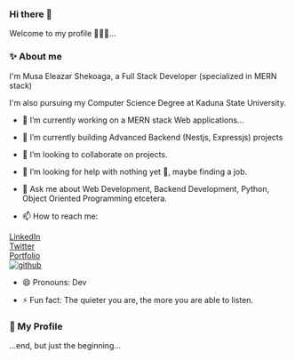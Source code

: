 



### Hi there 👋

Welcome to my profile 🙂🙂🙂...

### ✨ About me

I'm Musa Eleazar Shekoaga, a Full Stack Developer (specialized in MERN stack)

I'm also pursuing my Computer Science Degree at Kaduna State University.

- 🔭 I’m currently working on a MERN stack Web applications...

- 🌱 I’m currently building Advanced Backend (Nestjs, Expressjs) projects 

- 👯 I’m looking to collaborate on projects.

- 🤔 I’m looking for help with nothing yet 🙂, maybe finding a job.

- 💬 Ask me about Web Development, Backend Development, Python, Object Oriented Programming etcetera.

- 📫 How to reach me: 

<a target="_blank" href="https://www.linkedin.com/in/eleazar-shekoaga-musa-09a70519a">LinkedIn</a>
<br>
<a target="_blank" href="https://mobile.twitter.com/MusaEleazar1">Twitter</a>
<br>
   <a target="_blank" href="https://super-basbousa-130d7c.netlify.app/
">Portfolio</a> <br>
 <a target="_blank" href="https://github.com/anonfedora">
![github](https://img.shields.io/badge/GitHub-000000?style=for-the-badge&logo=GitHub&logoColor=white)
</a>
- 😄 Pronouns: Dev

- ⚡ Fun fact: The quieter you are, the more you are able to listen.

### 💬 My Profile

...end, but just the beginning...











